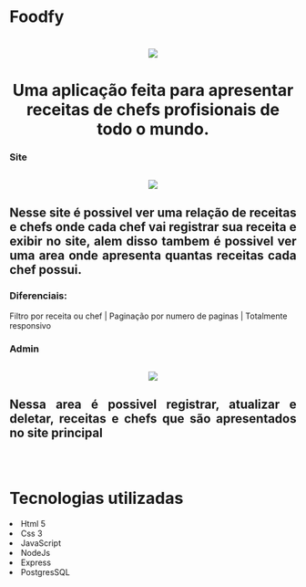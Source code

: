 # Foodfy

  
<h1 align ="center">
    <img src="public/assets/chef.png">
</h1>

<h1 align ="center">Uma aplicação feita para apresentar receitas de chefs profisionais de todo o mundo.</h1>

**<h3>Site</h3>**

<h2 align ="center"> 
<img src="public/assets/site.gif">
<h2>

<p align="justify">Nesse site é possivel ver uma relação de receitas  e chefs onde cada chef vai registrar sua receita e exibir no site, alem disso tambem é possivel ver uma area onde apresenta quantas receitas cada chef possui. </p>

### **Diferenciais**: <br>
Filtro por receita ou chef | Paginação por numero de paginas  | Totalmente responsivo
<br>


**<h3>Admin</h3>**

<h2 align ="center"> 
<img src="public/assets/admin.gif">
<h2>

<p align="justify">Nessa area é possivel registrar, atualizar e deletar, receitas e chefs que são apresentados no site principal  </p>

 
<br>
<h1>Tecnologias utilizadas</h1>

<li>Html 5
<li>Css 3
<li>JavaScript
<li>NodeJs
<li>Express
<li>PostgresSQL
